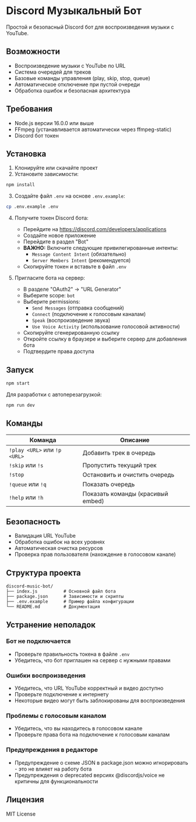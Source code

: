 # Discord Музыкальный Бот

Простой и безопасный Discord бот для воспроизведения музыки с YouTube.

## Возможности

- Воспроизведение музыки с YouTube по URL
- Система очередей для треков
- Базовые команды управления (play, skip, stop, queue)
- Автоматическое отключение при пустой очереди
- Обработка ошибок и безопасная архитектура

## Требования

- Node.js версии 16.0.0 или выше
- FFmpeg (устанавливается автоматически через ffmpeg-static)
- Discord бот токен

## Установка

1. Клонируйте или скачайте проект
2. Установите зависимости:

```bash
npm install
```

3. Создайте файл `.env` на основе `.env.example`:

```bash
cp .env.example .env
```

4. Получите токен Discord бота:

   - Перейдите на https://discord.com/developers/applications
   - Создайте новое приложение
   - Перейдите в раздел "Bot"
   - **ВАЖНО:** Включите следующие привилегированные интенты:
     - `Message Content Intent` (обязательно)
     - `Server Members Intent` (рекомендуется)
   - Скопируйте токен и вставьте в файл `.env`

5. Пригласите бота на сервер:
   - В разделе "OAuth2" → "URL Generator"
   - Выберите scope: `bot`
   - Выберите permissions:
     - `Send Messages` (отправка сообщений)
     - `Connect` (подключение к голосовым каналам)
     - `Speak` (воспроизведение звука)
     - `Use Voice Activity` (использование голосовой активности)
   - Скопируйте сгенерированную ссылку
   - Откройте ссылку в браузере и выберите сервер для добавления бота
   - Подтвердите права доступа

## Запуск

```bash
npm start
```

Для разработки с автоперезагрузкой:

```bash
npm run dev
```

## Команды

| Команда                      | Описание                          |
| ---------------------------- | --------------------------------- |
| `!play <URL>` или `!p <URL>` | Добавить трек в очередь           |
| `!skip` или `!s`             | Пропустить текущий трек           |
| `!stop`                      | Остановить и очистить очередь     |
| `!queue` или `!q`            | Показать очередь                  |
| `!help` или `!h`             | Показать команды (красивый embed) |

## Безопасность

- Валидация URL YouTube
- Обработка ошибок на всех уровнях
- Автоматическая очистка ресурсов
- Проверка прав пользователя (нахождение в голосовом канале)

## Структура проекта

```
discord-music-bot/
├── index.js          # Основной файл бота
├── package.json      # Зависимости и скрипты
├── .env.example      # Пример файла конфигурации
└── README.md         # Документация
```

## Устранение неполадок

### Бот не подключается

- Проверьте правильность токена в файле `.env`
- Убедитесь, что бот приглашен на сервер с нужными правами

### Ошибки воспроизведения

- Убедитесь, что URL YouTube корректный и видео доступно
- Проверьте подключение к интернету
- Некоторые видео могут быть заблокированы для воспроизведения

### Проблемы с голосовым каналом

- Убедитесь, что вы находитесь в голосовом канале
- Проверьте права бота на подключение к голосовым каналам

### Предупреждения в редакторе

- Предупреждение о схеме JSON в package.json можно игнорировать - это не влияет на работу бота
- Предупреждения о deprecated версиях @discordjs/voice не критичны для функциональности

## Лицензия

MIT License
